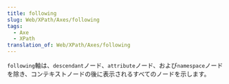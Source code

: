```yaml
---
title: following
slug: Web/XPath/Axes/following
tags:
  - Axe
  - XPath
translation_of: Web/XPath/Axes/following
---
```

<p><code>following</code>軸は、<code>descendant</code>ノード、<code>attribute</code>ノード、および<code>namespace</code>ノードを除き、コンテキストノードの後に表示されるすべてのノードを示します。</p>
